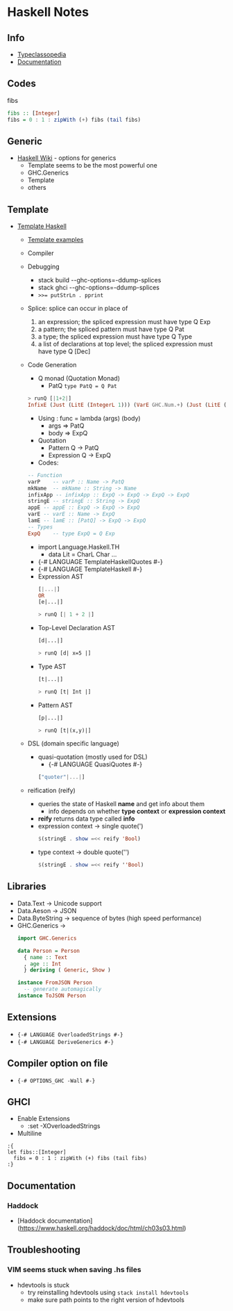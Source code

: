 # Haskell Notes

## Info

* [Typeclassopedia](https://wiki.haskell.org/Typeclassopedia)
* [Documentation](https://downloads.haskell.org/~ghc/8.0.2/docs/html/users_guide/)

## Codes

fibs
```haskell
fibs :: [Integer]
fibs = 0 : 1 : zipWith (+) fibs (tail fibs)
```

## Generic

  * [Haskell Wiki](https://wiki.haskell.org/Generics) - options for generics
    * Template seems to be the most powerful one
    * GHC.Generics
    * Template
    * others

## Template

* [Template Haskell](https://ocharles.org.uk/blog/guest-posts/2014-12-22-template-haskell.html)
  * [Template examples](http://hackage.haskell.org/package/derive)
  * Compiler
  * Debugging
    * stack build --ghc-options=-ddump-splices
    * stack ghci --ghc-options=-ddump-splices
    * ``` >>= putStrLn . pprint ```
  * Splice: splice can occur in place of
    1. an expression; the spliced expression must have type Q Exp
    1. a pattern; the spliced pattern must have type Q Pat
    1. a type; the spliced expression must have type Q Type
    1. a list of declarations at top level; the spliced expression must have type Q [Dec]

  * Code Generation
    * Q monad (Quotation Monad)
      - PatQ ```type PatQ = Q Pat```
    ```haskell
    > runQ [|1+2|]
    InfixE (Just (LitE (IntegerL 1))) (VarE GHC.Num.+) (Just (LitE (IntegerL 2)))
    ```
    * Using : func = lambda (args) (body)
      * args => PatQ
      * body => ExpQ
    * Quotation
      * Pattern Q -> PatQ
      * Expression Q -> ExpQ
    * Codes:
    ```haskell
    -- Function
    varP    -- varP :: Name -> PatQ
    mkName  -- mkName :: String -> Name
    infixApp -- infixApp :: ExpQ -> ExpQ -> ExpQ -> ExpQ
    stringE -- stringE :: String -> ExpQ
    appE -- appE :: ExpQ -> ExpQ -> ExpQ
    varE -- varE :: Name -> ExpQ
    lamE -- lamE :: [PatQ] -> ExpQ -> ExpQ
    -- Types
    ExpQ    -- type ExpQ = Q Exp
    ```
    * import Language.Haskell.TH
      * data Lit = CharL Char ...
    * {-# LANGUAGE TemplateHaskellQuotes #-}
    * {-# LANGUAGE TemplateHaskell #-}
    * Expression AST
      ```haskell
      [|...|]
      OR
      [e|...|]

      > runQ [| 1 + 2 |]
      ```
    * Top-Level Declaration AST
      ```haskell
      [d|...|]

      > runQ [d| x=5 |]
      ```
    * Type AST
      ```haskell
      [t|...|]

      > runQ [t| Int |]
      ```
    * Pattern AST
      ```haskell
      [p|...|]

      > runQ [t|(x,y)|]
      ```
  * DSL (domain specific language)
    * quasi-quotation (mostly used for DSL)
      * {-# LANGUAGE QuasiQuotes #-}
      ```haskell
      ["quoter"|...|]
      ```
  * reification (reify)
    * queries the state of Haskell __name__ and get info about them
      * info depends on whether __type context__ or __expression context__
    * **reify** returns data type called **info**
    * expression context -> single quote(')
      ```haskell
      $(stringE . show =<< reify 'Bool)
      ```
    * type context -> double quote('')
      ```haskell
      $(stringE . show =<< reify ''Bool)
      ```


## Libraries

* Data.Text -> Unicode support
* Data.Aeson -> JSON
* Data.ByteString -> sequence of bytes (high speed performance)
* GHC.Generics ->
  ``` Haskell
  import GHC.Generics

  data Person = Person
    { name :: Text
    , age :: Int
    } deriving ( Generic, Show )

  instance FromJSON Person
    -- generate automagically
  instance ToJSON Person
  ```

## Extensions

* ```{-# LANGUAGE OverloadedStrings #-}```
* ```{-# LANGUAGE DeriveGenerics #-}```

## Compiler option on file
* ```{-# OPTIONS_GHC -Wall #-}```

## GHCI

* Enable Extensions
  * :set -XOverloadedStrings
* Multiline
```
:{
let fibs::[Integer]
  fibs = 0 : 1 : zipWith (+) fibs (tail fibs)
:}
```

## Documentation

### Haddock

* [Haddock documentation] (https://www.haskell.org/haddock/doc/html/ch03s03.html)

## Troubleshooting

### VIM seems stuck when saving .hs files

* hdevtools is stuck
  * try reinstalling hdevtools using ```stack install hdevtools```
  * make sure path points to the right version of hdevtools

